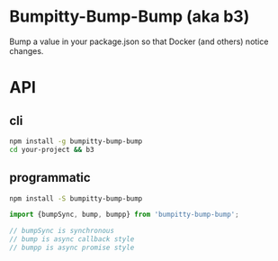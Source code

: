 
# Bumpitty-Bump-Bump (aka b3)

Bump a value in your package.json so that Docker (and others) notice changes.

# API

## cli

```bash
npm install -g bumpitty-bump-bump
cd your-project && b3
```

## programmatic

```bash
npm install -S bumpitty-bump-bump
```

```typescript
import {bumpSync, bump, bumpp} from 'bumpitty-bump-bump';

// bumpSync is synchronous
// bump is async callback style
// bumpp is async promise style
```


